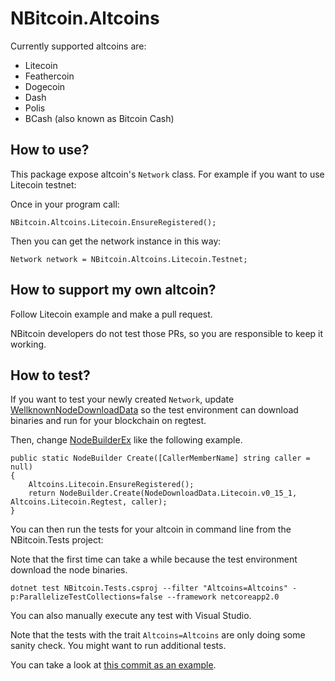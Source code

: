 # NBitcoin.Altcoins

Currently supported altcoins are:

* Litecoin
* Feathercoin
* Dogecoin
* Dash
* Polis
* BCash (also known as Bitcoin Cash)

## How to use?

This package expose altcoin's `Network` class.
For example if you want to use Litecoin testnet:

Once in your program call:

```
NBitcoin.Altcoins.Litecoin.EnsureRegistered();
```

Then you can get the network instance in this way:

```
Network network = NBitcoin.Altcoins.Litecoin.Testnet;
```

## How to support my own altcoin?

Follow Litecoin example and make a pull request.

NBitcoin developers do not test those PRs, so you are responsible to keep it working.

## How to test?

If you want to test your newly created `Network`, update [WellknownNodeDownloadData](../NBitcoin.Tests/WellknownNodeDownloadData.cs) so the test environment can download binaries and run for your blockchain on regtest.

Then, change [NodeBuilderEx](../NBitcoin.Tests/NodeBuilderEx.cs) like the following example.

```
public static NodeBuilder Create([CallerMemberName] string caller = null)
{
	Altcoins.Litecoin.EnsureRegistered();
	return NodeBuilder.Create(NodeDownloadData.Litecoin.v0_15_1, Altcoins.Litecoin.Regtest, caller);
}
```

You can then run the tests for your altcoin in command line from the NBitcoin.Tests project:

Note that the first time can take a while because the test environment download the node binaries.

```
dotnet test NBitcoin.Tests.csproj --filter "Altcoins=Altcoins" -p:ParallelizeTestCollections=false --framework netcoreapp2.0
```

You can also manually execute any test with Visual Studio.

Note that the tests with the trait `Altcoins=Altcoins` are only doing some sanity check. You might want to run additional tests.

You can take a look at [this commit as an example](https://github.com/MetacoSA/NBitcoin/commit/e075d1549ddd356f112cb3322c240490382c757e).
